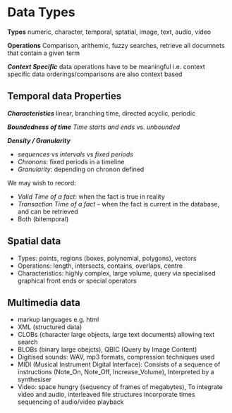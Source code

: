 # Data Types
**Types**
numeric, character, temporal, sptatial, image, text, audio, video

**Operations**
Comparison, arithemic, fuzzy searches, retrieve all documnets that contain a given term

**_Context Specific_**
data operations have to be meaningful i.e. context specific
data orderings/comparisons are also context based

## Temporal data Properties
**_Characteristics_**
linear, branching time, directed acyclic, periodic

**_Boundedness of time_**
_Time starts and ends_ vs. _unbounded_

**_Density / Granularity_**
- _sequences_ vs _intervals_ vs _fixed periods_
- _Chronons_: fixed periods in a timeline
- _Granularity_: depending on chronon defined

We may wish to record:
-  _Valid Time of a fact_: when the fact is true in reality
-  _Transaction Time of a fact_ – when the fact is current in the database, and can be retrieved
- Both (bitemporal)

## Spatial data
- Types: points, regions (boxes, polynomial, polygons), vectors
- Operations: length, intersects, contains, overlaps, centre
- Characteristics: highly complex, large volume, query via specialised graphical front ends or special operators

## Multimedia data
- markup languages e.g. html
- XML (structured data)
- CLOBs (character large objects, large text documents) allowing text search
- BLOBs (binary large obejcts), QBIC (Query by Image Content)
- Digitised sounds: WAV, mp3 formats, compression techniques used
- MIDI (Musical Instrument Digital Interface): Consists of a sequence of instructions (Note_On, Note_Off, Increase_Volume), Interpreted by a synthesiser
- Video: space hungry (sequency of frames of megabytes), To integrate video and audio, interleaved file structures incorporate times sequencing of audio/video playback
<!--stackedit_data:
eyJoaXN0b3J5IjpbMTQ4MjIyNDI1NCwtMTI2MDIwOTI3NF19
-->